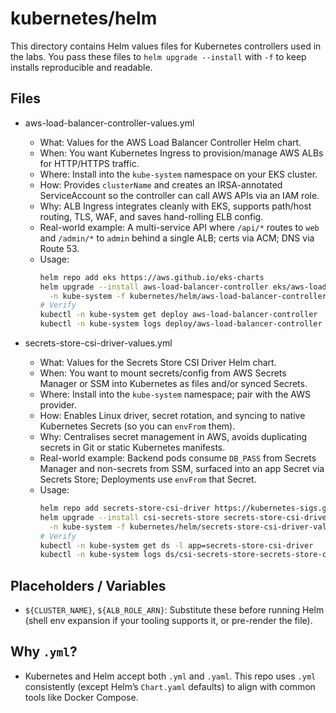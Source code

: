 # kubernetes/helm

This directory contains Helm values files for Kubernetes controllers used in the labs. You pass these files to `helm upgrade --install` with `-f` to keep installs reproducible and readable.

## Files

- aws-load-balancer-controller-values.yml
  - What: Values for the AWS Load Balancer Controller Helm chart.
  - When: You want Kubernetes Ingress to provision/manage AWS ALBs for HTTP/HTTPS traffic.
  - Where: Install into the `kube-system` namespace on your EKS cluster.
  - How: Provides `clusterName` and creates an IRSA-annotated ServiceAccount so the controller can call AWS APIs via an IAM role.
  - Why: ALB Ingress integrates cleanly with EKS, supports path/host routing, TLS, WAF, and saves hand-rolling ELB config.
  - Real-world example: A multi-service API where `/api/*` routes to `web` and `/admin/*` to `admin` behind a single ALB; certs via ACM; DNS via Route 53.
  - Usage:
    ```bash
    helm repo add eks https://aws.github.io/eks-charts
    helm upgrade --install aws-load-balancer-controller eks/aws-load-balancer-controller \
      -n kube-system -f kubernetes/helm/aws-load-balancer-controller-values.yml
    # Verify
    kubectl -n kube-system get deploy aws-load-balancer-controller
    kubectl -n kube-system logs deploy/aws-load-balancer-controller | tail -n 50
    ```

- secrets-store-csi-driver-values.yml
  - What: Values for the Secrets Store CSI Driver Helm chart.
  - When: You want to mount secrets/config from AWS Secrets Manager or SSM into Kubernetes as files and/or synced Secrets.
  - Where: Install into the `kube-system` namespace; pair with the AWS provider.
  - How: Enables Linux driver, secret rotation, and syncing to native Kubernetes Secrets (so you can `envFrom` them).
  - Why: Centralises secret management in AWS, avoids duplicating secrets in Git or static Kubernetes manifests.
  - Real-world example: Backend pods consume `DB_PASS` from Secrets Manager and non-secrets from SSM, surfaced into an app Secret via Secrets Store; Deployments use `envFrom` that Secret.
  - Usage:
    ```bash
    helm repo add secrets-store-csi-driver https://kubernetes-sigs.github.io/secrets-store-csi-driver/charts
    helm upgrade --install csi-secrets-store secrets-store-csi-driver/secrets-store-csi-driver \
      -n kube-system -f kubernetes/helm/secrets-store-csi-driver-values.yml
    # Verify
    kubectl -n kube-system get ds -l app=secrets-store-csi-driver
    kubectl -n kube-system logs ds/csi-secrets-store-secrets-store-csi-driver | tail -n 50
    ```

## Placeholders / Variables

- `${CLUSTER_NAME}`, `${ALB_ROLE_ARN}`: Substitute these before running Helm (shell env expansion if your tooling supports it, or pre-render the file).

## Why `.yml`?

- Kubernetes and Helm accept both `.yml` and `.yaml`. This repo uses `.yml` consistently (except Helm’s `Chart.yaml` defaults) to align with common tools like Docker Compose.
